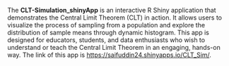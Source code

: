 The **CLT-Simulation_shinyApp** is an interactive R Shiny application that demonstrates the Central Limit Theorem (CLT) in action. 
It allows users to visualize the process of sampling from a population and explore the distribution of sample means through dynamic histogram.
This app is designed for educators, students, and data enthusiasts who wish to understand or teach the Central Limit Theorem in an engaging, hands-on way.
The link of this app is https://saifuddin24.shinyapps.io/CLT_Sim/.
